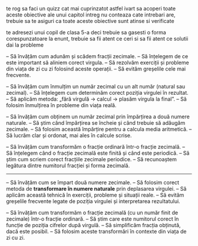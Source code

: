 te rog sa faci un quizz cat mai cuprinzatot
astfel ivart sa acoperi toate aceste obiective ale unui capitol intreg
nu conteaza cate intrebari are, trebuie sa te asiguri ca toate aceste obiective sunt atinse si verificate 

te adresezi unui copil de clasa 5-a deci trebuie sa gasesti o forma corespunzatoare la enunt, trebuie sa fii atent ce ceri si sa fii atent ce solutii dai la probleme



 – Să învățăm cum adunăm și scădem fracții zecimale.
 – Să înțelegem de ce este important să aliniem corect virgula.
 – Să rezolvăm exerciții și probleme din viața de zi cu zi folosind aceste operații.
 – Să evităm greșelile cele mai frecvente.

– Să învățăm cum înmulțim un număr zecimal cu un alt număr (natural sau zecimal).
 – Să înțelegem cum determinăm corect poziția virgulei în rezultat.
 – Să aplicăm metoda: „fără virgulă → calcul → plasăm virgula la final”.
 – Să folosim înmulțirea în probleme din viața reală.

 – Să învățăm cum obținem un număr zecimal prin împărțirea a două numere naturale.
 – Să știm când împărțirea se încheie și când trebuie să adăugăm zecimale.
 – Să folosim această împărțire pentru a calcula media aritmetică.
 – Să lucrăm clar și ordonat, mai ales în calcule scrise.

– Să învățăm cum transformăm o fracție ordinară într-o fracție zecimală.
 – Să înțelegem când o fracție zecimală este finită și când este periodică.
 – Să știm cum scriem corect fracțiile zecimale periodice.
 – Să recunoaștem legătura dintre numitorul fracției și forma zecimală.

------

 – Să învățăm cum se împart două numere zecimale.
 – Să folosim corect metoda de **transformare în numere naturale** prin deplasarea virgulei.
 – Să aplicăm această tehnică în exerciții, probleme și situații reale.
 – Să evităm greșelile frecvente legate de poziția virgulei și interpretarea rezultatului.

– Să învățăm cum transformăm o fracție zecimală (cu un număr finit de zecimale) într-o fracție ordinară.
 – Să știm care este numitorul corect în funcție de poziția cifrelor după virgulă.
 – Să simplificăm fracția obținută, dacă este posibil.
 – Să folosim aceste transformări în contexte din viața de zi cu zi.

